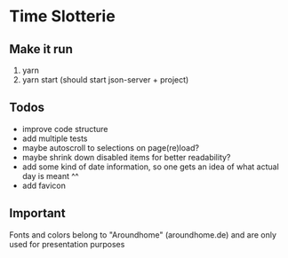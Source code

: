 # Time Slotterie

## Make it run

1. yarn
2. yarn start (should start json-server + project)

## Todos

- improve code structure
- add multiple tests
- maybe autoscroll to selections on page(re)load?
- maybe shrink down disabled items for better readability?
- add some kind of date information, so one gets an idea of what actual day is meant ^^
- add favicon

## Important

Fonts and colors belong to "Aroundhome" (aroundhome.de) and are only used for presentation purposes
